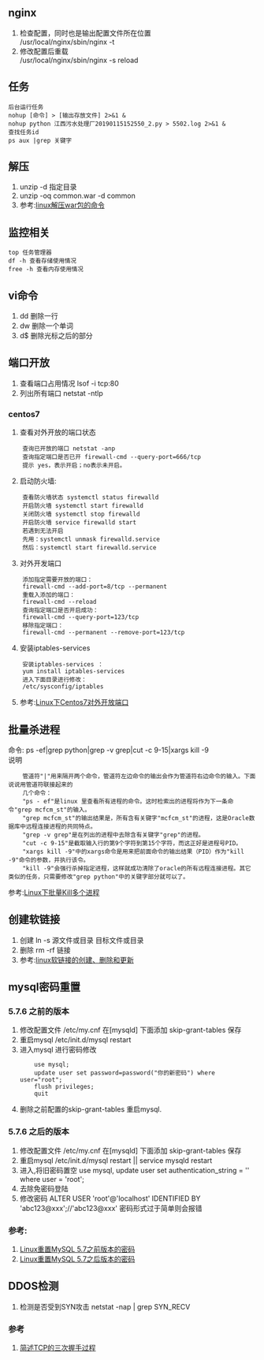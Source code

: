 ## nginx
1. 检查配置，同时也是输出配置文件所在位置  
    /usr/local/nginx/sbin/nginx -t
2. 修改配置后重载  
    /usr/local/nginx/sbin/nginx -s reload

## 任务
```
后台运行任务
nohup [命令] > [输出存放文件] 2>&1 &
nohup python 江西污水处理厂20190115152550_2.py > 5502.log 2>&1 &
查找任务id
ps aux |grep 关键字
```
## 解压 
1. unzip -d 指定目录 
2. unzip -oq common.war -d common
3. 参考:[linux解压war包的命令](https://www.cnblogs.com/wangcp-2014/p/6441790.html)

## 监控相关
    top 任务管理器
    df -h 查看存储使用情况
    free -h 查看内存使用情况
## vi命令
1. dd 删除一行
2. dw 删除一个单词
3. d$ 删除光标之后的部分

## 端口开放
1. 查看端口占用情况 lsof -i tcp:80
2. 列出所有端口 netstat -ntlp  

### centos7
1. 查看对外开放的端口状态
```
    查询已开放的端口 netstat -anp
    查询指定端口是否已开 firewall-cmd --query-port=666/tcp
    提示 yes，表示开启；no表示未开启。
```
2. 启动防火墙:
```
    查看防火墙状态 systemctl status firewalld
    开启防火墙 systemctl start firewalld  
    关闭防火墙 systemctl stop firewalld
    开启防火墙 service firewalld start 
    若遇到无法开启
    先用：systemctl unmask firewalld.service 
    然后：systemctl start firewalld.service
```
3. 对外开发端口
```
    添加指定需要开放的端口：
    firewall-cmd --add-port=8/tcp --permanent
    重载入添加的端口：
    firewall-cmd --reload
    查询指定端口是否开启成功：
    firewall-cmd --query-port=123/tcp
    移除指定端口：
    firewall-cmd --permanent --remove-port=123/tcp
```
4. 安装iptables-services
```
    安装iptables-services ：
    yum install iptables-services 
    进入下面目录进行修改：
    /etc/sysconfig/iptables
```
5. 参考:[Linux下Centos7对外开放端口](https://blog.csdn.net/realjh/article/details/82048492#)

## 批量杀进程
命令: ps -ef|grep python|grep -v grep|cut -c 9-15|xargs kill -9  
说明
```
    管道符"|"用来隔开两个命令，管道符左边命令的输出会作为管道符右边命令的输入。下面说说用管道符联接起来的
    几个命令：
    "ps - ef"是linux 里查看所有进程的命令。这时检索出的进程将作为下一条命令"grep mcfcm_st"的输入。
    "grep mcfcm_st"的输出结果是，所有含有关键字"mcfcm_st"的进程，这是Oracle数据库中远程连接进程的共同特点。
    "grep -v grep"是在列出的进程中去除含有关键字"grep"的进程。
    "cut -c 9-15"是截取输入行的第9个字符到第15个字符，而这正好是进程号PID。
    "xargs kill -9"中的xargs命令是用来把前面命令的输出结果（PID）作为"kill -9"命令的参数，并执行该令。
    "kill -9"会强行杀掉指定进程，这样就成功清除了oracle的所有远程连接进程。其它类似的任务，只需要修改"grep python"中的关键字部分就可以了。
```
参考:[Linux下批量Kill多个进程](https://www.cnblogs.com/joshua317/p/9235811.html)

## 创建软链接
1. 创建 ln -s 源文件或目录  目标文件或目录
2. 删除 rm -rf 链接
3. 参考:[linux软链接的创建、删除和更新](https://blog.csdn.net/m290345792/article/details/78518360)

## mysql密码重置
### 5.7.6 之前的版本 
1. 修改配置文件 /etc/my.cnf 在[mysqld] 下面添加 skip-grant-tables 保存
2. 重启mysql /etc/init.d/mysql restart
3. 进入mysql 进行密码修改 
	```
		use mysql;
		update user set password=password("你的新密码") where user="root"; 
		flush privileges;
		quit
	```
4. 删除之前配置的skip-grant-tables 重启mysql.

### 5.7.6 之后的版本 
1. 修改配置文件 /etc/my.cnf 在[mysqld] 下面添加 skip-grant-tables 保存
2. 重启mysql /etc/init.d/mysql restart || service mysqld restart
3. 进入,将旧密码置空 use mysql, update user set authentication_string = '' where user = 'root';
4. 去除免密码登陆
5. 修改密码 ALTER USER 'root'@'localhost' IDENTIFIED BY 'abc123@xxx';//'abc123@xxx'  密码形式过于简单则会报错

### 参考:
1. [Linux重置MySQL 5.7之前版本的密码](https://blog.csdn.net/fmwind/article/details/81941790)
2. [Linux重置MySQL 5.7之后版本的密码](https://www.cnblogs.com/yaowen/p/9486997.html)

## DDOS检测
1. 检测是否受到SYN攻击 netstat -nap | grep SYN_RECV

### 参考
1. [简述TCP的三次握手过程](https://www.cnblogs.com/Qing-840/p/9283367.html)